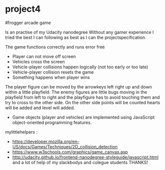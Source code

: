 # project4
#frogger arcade game 

Is an practise of my Udacity nanodegree 
Without any gamer experience I tried the best I can following as best as I can the projectspecification.


The game functions correctly and runs error free

- Player can not move off screen
- Vehicles cross the screen
- Vehicle-player collisions happen logically (not too early or too late)
- Vehicle-player collision resets the game
- Something happens when player wins


The player figure can be moved by the arrowkeys left right up and down within a little playfield.
The enemy figures are little bugs moving in the playfield from left to right and the playfigure has to avoid touching them and try to cross to the other side.
On the other side points will be counted hearts will be added and level will added.

- Game objects (player and vehicles) are implemented using JavaScript object-oriented programming features.

mylittlehelpers :
- https://developer.mozilla.org/en-US/docs/Games/Techniques/2D_collision_detection
- https://www.w3schools.com/graphics/game_canvas.asp
-  http://udacity.github.io/frontend-nanodegree-styleguide/javascript.html
 and a lot of help of my slackbodys and colegue students THANKS! 
